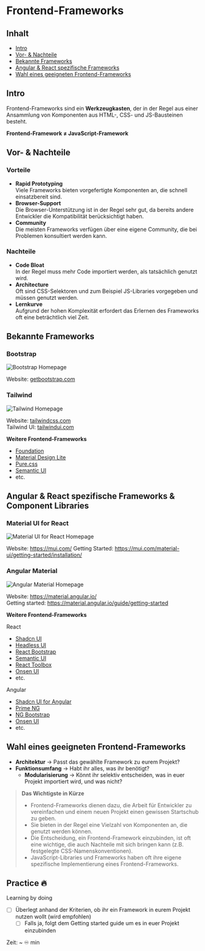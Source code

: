 # Frontend-Frameworks

## Inhalt

* [Intro](#intro)
* [Vor- & Nachteile](#vor---nachteile)
* [Bekannte Frameworks](#bekannte-frameworks)
* [Angular & React spezifische Frameworks](#angular--react-spezifische-frameworks)
* [Wahl eines geeigneten Frontend-Frameworks](#wahl-eines-geeigneten-frontend-frameworks)

## Intro

Frontend-Frameworks sind ein **Werkzeugkasten**, der in der Regel aus einer Ansammlung von Komponenten aus HTML-, CSS- und JS-Bausteinen besteht.  

**Frontend-Framework ≠ JavaScript-Framework**

## Vor- & Nachteile

### Vorteile

* **Rapid Prototyping**  
  Viele Frameworks bieten vorgefertigte Komponenten an, die schnell einsatzbereit sind.
* **Browser-Support**  
  Die Browser-Unterstützung ist in der Regel sehr gut, da bereits andere Entwickler die Kompatibilität berücksichtigt haben.
* **Community**  
  Die meisten Frameworks verfügen über eine eigene Community, die bei Problemen konsultiert werden kann.

### Nachteile

* **Code Bloat**  
  In der Regel muss mehr Code importiert werden, als tatsächlich genutzt wird.
* **Architecture**  
  Oft sind CSS-Selektoren und zum Beispiel JS-Libraries vorgegeben und müssen genutzt werden.
* **Lernkurve**  
  Aufgrund der hohen Komplexität erfordert das Erlernen des Frameworks oft eine beträchtlich viel Zeit.

## Bekannte Frameworks

### Bootstrap

![Bootstrap Homepage](./assets/bootstrap.png)

Website: [getbootstrap.com](https://getbootstrap.com/)

### Tailwind

![Tailwind Homepage](./assets/tailwind.png)

Website: [tailwindcss.com](https://tailwindcss.com/)  
Tailwind UI: [tailwindui.com](https://tailwindui.com/)

**Weitere Frontend-Frameworks**

* [Foundation](https://get.foundation/)
* [Material Design Lite](http://getmdl.io)
* [Pure.css](http://purecss.io)
* [Semantic UI](http://semantic-ui.com/)
* etc.

## Angular & React spezifische Frameworks & Component Libraries

### Material UI for React

![Material UI for React Homepage](./assets/react-material.png)

Website: https://mui.com/
Getting Started: https://mui.com/material-ui/getting-started/installation/

### Angular Material

![Angular Material Homepage](./assets/angular-material.png)

Website: https://material.angular.io/  
Getting started: https://material.angular.io/guide/getting-started

**Weitere Frontend-Frameworks**

React
* [Shadcn UI](https://ui.shadcn.com/)
* [Headless UI](https://headlessui.dev/)
* [React Bootstrap](https://react-bootstrap.github.io/)
* [Semantic UI](https://react.semantic-ui.com/)
* [React Toolbox](http://react-toolbox.io)
* [Onsen UI](https://onsen.io/react/)
* etc.

Angular
* [Shadcn UI for Angular](https://www.spartan.ng/)
* [Prime NG](https://primeng.org/)
* [NG Bootstrap](https://ng-bootstrap.github.io/)
* [Onsen UI](https://onsen.io/angular2/)
* etc.

## Wahl eines geeigneten Frontend-Frameworks

* **Architektur** &rightarrow; Passt das gewählte Framework zu eurem Projekt?
* **Funktionsumfang** &rightarrow; Habt ihr alles, was ihr benötigt?
  * **Modularisierung** &rightarrow; Könnt ihr selektiv entscheiden, was in euer Projekt importiert wird, und was nicht?

> **Das Wichtigste in Kürze**
>  
> * Frontend-Frameworks dienen dazu, die Arbeit für Entwickler zu vereinfachen und einem neuen Projekt einen gewissen Startschub zu geben.
> * Sie bieten in der Regel eine Vielzahl von Komponenten an, die genutzt werden können.
> * Die Entscheidung, ein Frontend-Framework einzubinden, ist oft eine wichtige, die auch Nachteile mit sich bringen kann (z.B. festgelegte CSS-Namenskonventionen).
> * JavaScript-Libraries und Frameworks haben oft ihre eigene spezifische Implementierung eines Frontend-Frameworks.

## Practice 🔥

Learning by doing

- [ ] Überlegt anhand der Kriterien, ob ihr ein Framework in eurem Projekt nutzen wollt (wird empfohlen)
  - [ ] Falls ja, folgt dem Getting started guide um es in euer Projekt einzubinden

Zeit: ~ ♾️ min
